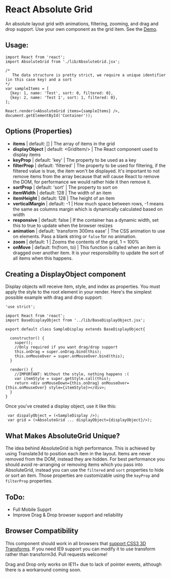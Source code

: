 React Absolute Grid
===================
An absolute layout grid with animations, filtering, zooming, and drag and drop support. Use your own component as the grid item. See the [Demo](http://jrowny.github.io/react-absolute-grid/demo/).

Usage:
------

    import React from 'react';
    import AbsoluteGrid from './lib/AbsoluteGrid.jsx';
    
    /*
       The data structure is pretty strict, we require a unique identifier (in this case key) and a sort
    */
    var sampleItems = [
      {key: 1, name: 'Test', sort: 0, filtered: 0},
      {key: 2, name: 'Test 1', sort: 1, filtered: 0},
    ];
     
    React.render(<AbsoluteGrid items={sampleItems} />, document.getElementById('Container'));
    

Options (Properties)
------

  * **items** | default: [] | The array of items in the grid
  * **displayObject** | default: &lt;GridItem/&gt; | The React component used to display items
  * **keyProp** | default: 'key' | The property to be used as a key 
  * **filterProp** | default: 'filtered' | The property to be used for filtering, if the filtered value is true, the item won't be displayed. It's important to not remove items from the array because that will cause React to remove the DOM, for performance we would rather hide it then remove it.
  * **sortProp** | default: 'sort' | The property to sort on
  * **itemWidth** | default: 128 | The width of an item
  * **itemHeight** | default: 128 | The height of an item
  * **verticalMargin** | default: -1 | How much space between rows, -1 means the same as columns margin which is dynamically calculated based on width
  * **responsive** | default: false | If the container has a dynamic width, set this to true to update when the browser resizes
  * **animation** | default: 'transform 300ms ease' | The CSS animation to use on elements. Pass a blank string or `false` for no animation.
  * **zoom** | default: 1 | Zooms the contents of the grid, 1 = 100%
  * **onMove** | default: fn(from, to) | This function is called when an item is dragged over another item. It is your responsibility to update the sort of all items when this happens.

Creating a DisplayObject component
------
Display objects will receive item, style, and index as properties. You must apply the style to the root element in your render. Here's the simplest possible example with drag and drop support:

    'use strict';

    import React from 'react';
    import BaseDisplayObject from '../lib/BaseDisplayObject.jsx';

    export default class SampleDisplay extends BaseDisplayObject{

      constructor() {
        super();
        //Only required if you want drag/drop support
        this.onDrag = super.onDrag.bind(this);
        this.onMouseOver = super.onMouseOver.bind(this);
      }

      render() {
        //IMPORTANT: Without the style, nothing happens :(
        var itemStyle = super.getStyle.call(this);
        return <div onMouseDown={this.onDrag} onMouseOver={this.onMouseOver} style={itemStyle}></div>;
      }
    }

Once you've created a display object, use it like this: 
     
     var dispalyObject = (<SampleDisplay />);
     var grid = (<AbsoluteGrid ... displayObject={displayObject}/>);

What Makes AbsoluteGrid Unique?
----
The idea behind AbsoluteGrid is high performance. This is achieved by using Translate3d to position each item in the layout. Items are never removed from the DOM, instead they are hidden. For best performance you should avoid re-arranging or removing items which you pass into AbsoluteGrid, instead you can use the `filtered` and `sort` properties to hide or sort an item. Those properties are customizable using the `keyProp` and `filterProp` properties.


ToDo:
-----
 * Full Mobile Supprt
 * Improve Drag & Drop browser support and reliability

Browser Compatibility
-----
This component should work in all browsers that [support CSS3 3D Transforms](http://caniuse.com/#feat=transforms3d). If you need IE9 support you can modify it to use transform rather than transform3d. Pull requests welcome!

Drag and Drop only works on IE11+ due to lack of pointer events, although there is a workaround coming soon.
